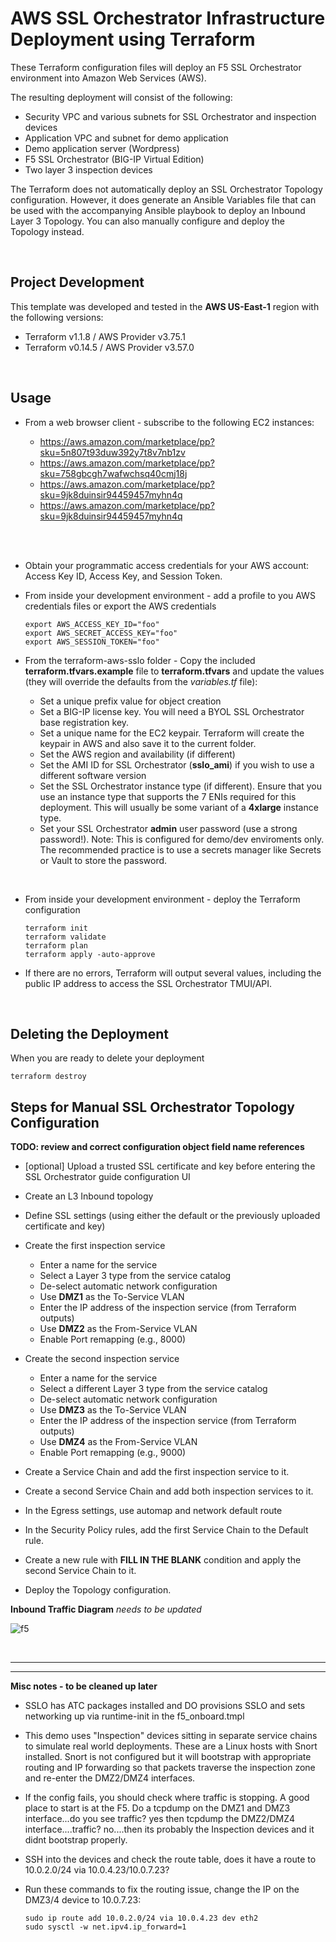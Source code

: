 # AWS SSL Orchestrator Infrastructure Deployment using Terraform

These Terraform configuration files will deploy an F5 SSL Orchestrator environment into Amazon Web Services (AWS).

The resulting deployment will consist of the following:

- Security VPC and various subnets for SSL Orchestrator and inspection devices
- Application VPC and subnet for demo application
- Demo application server (Wordpress)
- F5 SSL Orchestrator (BIG-IP Virtual Edition)
- Two layer 3 inspection devices

The Terraform does not automatically deploy an SSL Orchestrator Topology configuration. However, it does generate an Ansible Variables file that can be used with the accompanying Ansible playbook to deploy an Inbound Layer 3 Topology. You can also manually configure and deploy the Topology instead.

<br>

## Project Development ##

This template was developed and tested in the **AWS US-East-1** region with the following versions:

- Terraform v1.1.8 / AWS Provider v3.75.1
- Terraform v0.14.5 / AWS Provider v3.57.0

<br>

## Usage ##

- From a web browser client - subscribe to the following EC2 instances:

  - https://aws.amazon.com/marketplace/pp?sku=5n807t93duw392y7t8v7nb1zv
  - https://aws.amazon.com/marketplace/pp?sku=758gbcgh7wafwchsq40cmj18j
  - https://aws.amazon.com/marketplace/pp?sku=9jk8duinsir94459457myhn4q
  - https://aws.amazon.com/marketplace/pp?sku=9jk8duinsir94459457myhn4q
<br>
<br>

- Obtain your programmatic access credentials for your AWS account: Access Key ID, Access Key, and Session Token.

- From inside your development environment - add a profile to you AWS credentials files or export the AWS credentials
  ```
  export AWS_ACCESS_KEY_ID="foo"
  export AWS_SECRET_ACCESS_KEY="foo"
  export AWS_SESSION_TOKEN="foo"
  ```

- From the terraform-aws-sslo folder - Copy the included **terraform.tfvars.example** file to **terraform.tfvars** and update the values (they will override the defaults from the *variables.tf* file):

  - Set a unique prefix value for object creation
  - Set a BIG-IP license key. You will need a BYOL SSL Orchestrator base registration key.
  - Set a unique name for the EC2 keypair. Terraform will create the keypair in AWS and also save it to the current folder.
  - Set the AWS region and availability (if different)
  - Set the AMI ID for SSL Orchestrator (**sslo_ami**) if you wish to use a different software version
  - Set the SSL Orchestrator instance type (if different). Ensure that you use an instance type that supports the 7 ENIs required for this deployment. This will usually be some variant of a **4xlarge** instance type.
  - Set your SSL Orchestrator **admin** user password (use a strong password!). Note: This is configured for demo/dev enviroments only. The recommended practice is to use a secrets manager like Secrets or Vault to store the password.

<br>

- From inside your development environment - deploy the Terraform configuration
  ```
  terraform init
  terraform validate
  terraform plan
  terraform apply -auto-approve
  ```

- If there are no errors, Terraform  will output several values, including the public IP address to access the SSL Orchestrator TMUI/API.

<br>

## Deleting the Deployment ##

When you are ready to delete your deployment
  ```
  terraform destroy
  ```


## Steps for Manual SSL Orchestrator Topology Configuration ##

**TODO: review and correct configuration object field name references**

- [optional] Upload a trusted SSL certificate and key before entering the SSL Orchestrator guide configuration UI

- Create an L3 Inbound topology

- Define SSL settings (using either the default or the previously uploaded certificate and key)

- Create the first inspection service
  - Enter a name for the service
  - Select a Layer 3 type from the service catalog
  - De-select automatic network configuration
  - Use **DMZ1** as the To-Service VLAN
  - Enter the IP address of the inspection service (from Terraform outputs)
  - Use **DMZ2** as the From-Service VLAN
  - Enable Port remapping (e.g., 8000)

- Create the second inspection service
  - Enter a name for the service
  - Select a different Layer 3 type from the service catalog
  - De-select automatic network configuration
  - Use **DMZ3** as the To-Service VLAN
  - Enter the IP address of the inspection service (from Terraform outputs)
  - Use **DMZ4** as the From-Service VLAN
  - Enable Port remapping (e.g., 9000)

- Create a Service Chain and add the first inspection service to it.

- Create a second Service Chain and add both inspection services to it.

- In the Egress settings, use automap and network default route

- In the Security Policy rules, add the first Service Chain to the Default rule.

- Create a new rule with **FILL IN THE BLANK** condition and apply the second Service Chain to it.

- Deploy the Topology configuration.


**Inbound Traffic Diagram**
*needs to be updated*

 ![f5](https://user-images.githubusercontent.com/18743780/134435723-a9216d8a-0cd7-463a-bda7-665eaaff9008.png)

<br>

<hr>
<hr>

**Misc notes - to be cleaned up later**

- SSLO has ATC packages installed and DO provisions SSLO and sets networking up via runtime-init in the f5_onboard.tmpl

- This demo uses "Inspection" devices sitting in separate service chains to simulate real world deployments. These are a Linux hosts with Snort installed. Snort is not configured but it will bootstrap with appropriate routing and IP forwarding so that packets traverse the inspection zone and re-enter the DMZ2/DMZ4 interfaces.

- If the config fails, you should check where traffic is stopping.  A good place to start is at the F5. Do a tcpdump on the DMZ1 and DMZ3 interface...do you see traffic? yes then tcpdump the DMZ2/DMZ4 interface....traffic? no....then its probably the Inspection devices and it didnt bootstrap properly.

- SSH into the devices and check the route table, does it have a route to 10.0.2.0/24 via 10.0.4.23/10.0.7.23?

- Run these commands to fix the routing issue, change the IP on the DMZ3/4 device to 10.0.7.23:
  ```
  sudo ip route add 10.0.2.0/24 via 10.0.4.23 dev eth2
  sudo sysctl -w net.ipv4.ip_forward=1
  ```
